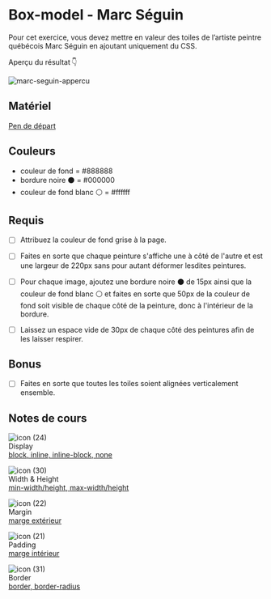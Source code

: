 # Box-model - Marc Séguin

Pour cet exercice, vous devez mettre en valeur des toiles de l’artiste peintre québécois Marc Séguin en ajoutant uniquement du CSS.

Aperçu du résultat 👇

![marc-seguin-appercu](https://github.com/user-attachments/assets/9b35172e-f026-455b-b48c-82a42dee3ea6)


## Matériel

[Pen de départ](https://codepen.io/tim-momo/pen/MWBXrvZ)

## Couleurs
-    couleur de fond  = #888888
-    bordure noire ⚫️ = #000000
-    couleur de fond blanc ⚪️ = #ffffff
   
## Requis

* [ ] Attribuez la couleur de fond grise à la page.
* [ ] Faites en sorte que chaque peinture s'affiche une à côté de l'autre et est une largeur de 220px sans pour autant déformer lesdites peintures.
* [ ] Pour chaque image, ajoutez une bordure noire ⚫️ de 15px ainsi que la couleur de fond blanc ⚪️ et faites en sorte que 50px de la couleur de fond soit visible de chaque côté de la peinture, donc à l'intérieur de la bordure.
* [ ] Laissez un espace vide de 30px de chaque côté des peintures afin de les laisser respirer.


## Bonus

* [ ] Faites en sorte que toutes les toiles soient alignées verticalement ensemble.



## Notes de cours

![icon (24)](https://github.com/user-attachments/assets/d90f3a08-d565-4b20-9d4e-679673679d00)<br> Display <br> [block, inline, inline-block, none](https://tim-montmorency.com/compendium/582-111%E2%80%93web1/css/display.html)

![icon (30)](https://github.com/user-attachments/assets/598704e7-21b0-4b1d-b31b-f553b0c4e2d8)<br> Width & Height <br> [min-width/height, max-width/height](https://tim-montmorency.com/compendium/582-111%E2%80%93web1/css/width-height.html)

![icon (22)](https://github.com/user-attachments/assets/18f5981d-3ef4-470d-96ee-47518959bed1)<br> Margin <br> [marge extérieur](https://tim-montmorency.com/compendium/582-111%E2%80%93web1/css/margin.html)

![icon (21)](https://github.com/user-attachments/assets/4b36afe2-d51c-4acb-8621-4bc68a7e8dca)<br> Padding <br> [marge intérieur](https://tim-montmorency.com/compendium/582-111%E2%80%93web1/css/padding.html)

![icon (31)](https://github.com/user-attachments/assets/eaa7ea2b-fd52-435a-8588-57c604c684ef)<br> Border <br> [border, border-radius](https://tim-montmorency.com/compendium/582-111%E2%80%93web1/css/border.html)


